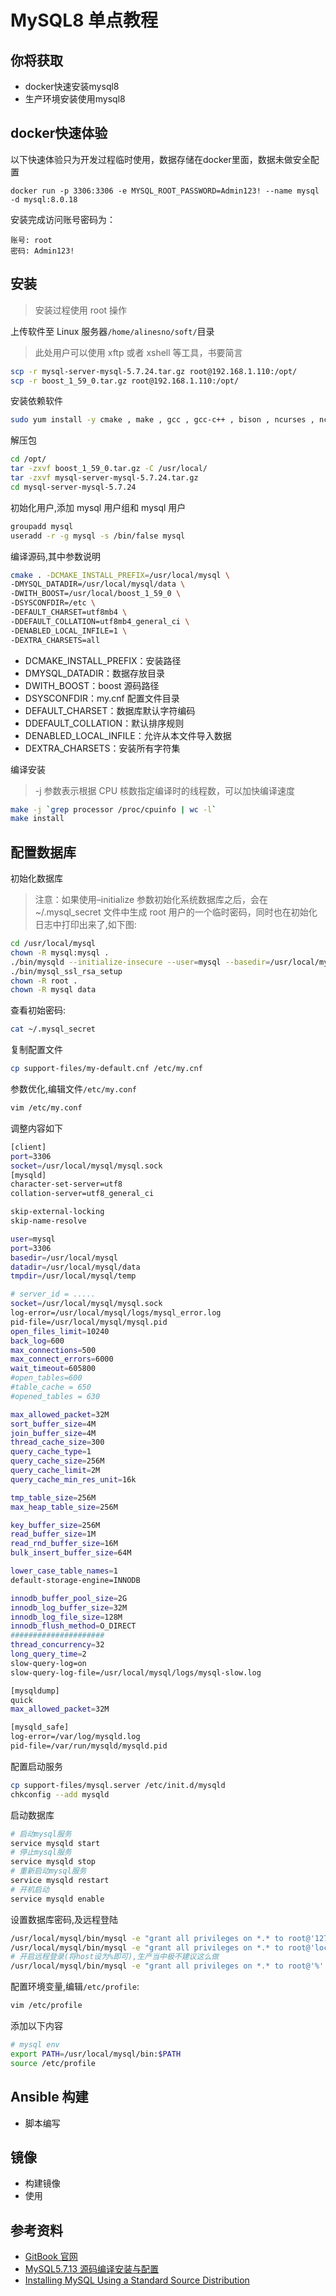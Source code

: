 # MySQL8 单点教程

## 你将获取

- docker快速安装mysql8
- 生产环境安装使用mysql8

## docker快速体验

以下快速体验只为开发过程临时使用，数据存储在docker里面，数据未做安全配置

```shell
docker run -p 3306:3306 -e MYSQL_ROOT_PASSWORD=Admin123! --name mysql -d mysql:8.0.18
```

安装完成访问账号密码为：
```shell
账号: root
密码: Admin123!
```

## 安装

> 安装过程使用 root 操作

上传软件至 Linux 服务器`/home/alinesno/soft/`目录

> 此处用户可以使用 xftp 或者 xshell 等工具，书要简言

```bash
scp -r mysql-server-mysql-5.7.24.tar.gz root@192.168.1.110:/opt/
scp -r boost_1_59_0.tar.gz root@192.168.1.110:/opt/
```

安装依赖软件

```bash
sudo yum install -y cmake , make , gcc , gcc-c++ , bison , ncurses , ncurses-devel
```

解压包

```bash
cd /opt/
tar -zxvf boost_1_59_0.tar.gz -C /usr/local/
tar -zxvf mysql-server-mysql-5.7.24.tar.gz
cd mysql-server-mysql-5.7.24
```

初始化用户,添加 mysql 用户组和 mysql 用户

```bash
groupadd mysql
useradd -r -g mysql -s /bin/false mysql
```

编译源码,其中参数说明

```bash
cmake . -DCMAKE_INSTALL_PREFIX=/usr/local/mysql \
-DMYSQL_DATADIR=/usr/local/mysql/data \
-DWITH_BOOST=/usr/local/boost_1_59_0 \
-DSYSCONFDIR=/etc \
-DEFAULT_CHARSET=utf8mb4 \
-DDEFAULT_COLLATION=utf8mb4_general_ci \
-DENABLED_LOCAL_INFILE=1 \
-DEXTRA_CHARSETS=all
```

- DCMAKE_INSTALL_PREFIX：安装路径
- DMYSQL_DATADIR：数据存放目录
- DWITH_BOOST：boost 源码路径
- DSYSCONFDIR：my.cnf 配置文件目录
- DEFAULT_CHARSET：数据库默认字符编码
- DDEFAULT_COLLATION：默认排序规则
- DENABLED_LOCAL_INFILE：允许从本文件导入数据
- DEXTRA_CHARSETS：安装所有字符集

编译安装

> -j 参数表示根据 CPU 核数指定编译时的线程数，可以加快编译速度

```bash
make -j `grep processor /proc/cpuinfo | wc -l`
make install
```

## 配置数据库

初始化数据库

> 注意：如果使用–initialize 参数初始化系统数据库之后，会在~/.mysql_secret 文件中生成 root 用户的一个临时密码，同时也在初始化日志中打印出来了,如下图:

```bash
cd /usr/local/mysql
chown -R mysql:mysql .
./bin/mysqld --initialize-insecure --user=mysql --basedir=/usr/local/mysql --datadir=/usr/local/mysql/data
./bin/mysql_ssl_rsa_setup
chown -R root .
chown -R mysql data
```

查看初始密码:

```bash
cat ~/.mysql_secret
```

复制配置文件

```bash
cp support-files/my-default.cnf /etc/my.cnf
```

参数优化,编辑文件`/etc/my.conf`

```bash
vim /etc/my.conf
```

调整内容如下

```bash
[client]
port=3306
socket=/usr/local/mysql/mysql.sock
[mysqld]
character-set-server=utf8
collation-server=utf8_general_ci

skip-external-locking
skip-name-resolve

user=mysql
port=3306
basedir=/usr/local/mysql
datadir=/usr/local/mysql/data
tmpdir=/usr/local/mysql/temp

# server_id = .....
socket=/usr/local/mysql/mysql.sock
log-error=/usr/local/mysql/logs/mysql_error.log
pid-file=/usr/local/mysql/mysql.pid
open_files_limit=10240
back_log=600
max_connections=500
max_connect_errors=6000
wait_timeout=605800
#open_tables=600
#table_cache = 650
#opened_tables = 630

max_allowed_packet=32M
sort_buffer_size=4M
join_buffer_size=4M
thread_cache_size=300
query_cache_type=1
query_cache_size=256M
query_cache_limit=2M
query_cache_min_res_unit=16k

tmp_table_size=256M
max_heap_table_size=256M

key_buffer_size=256M
read_buffer_size=1M
read_rnd_buffer_size=16M
bulk_insert_buffer_size=64M

lower_case_table_names=1
default-storage-engine=INNODB

innodb_buffer_pool_size=2G
innodb_log_buffer_size=32M
innodb_log_file_size=128M
innodb_flush_method=O_DIRECT
#####################
thread_concurrency=32
long_query_time=2
slow-query-log=on
slow-query-log-file=/usr/local/mysql/logs/mysql-slow.log

[mysqldump]
quick
max_allowed_packet=32M

[mysqld_safe]
log-error=/var/log/mysqld.log
pid-file=/var/run/mysqld/mysqld.pid
```

配置启动服务

```bash
cp support-files/mysql.server /etc/init.d/mysqld
chkconfig --add mysqld
```

启动数据库

```bash
# 启动mysql服务
service mysqld start
# 停止mysql服务
service mysqld stop
# 重新启动mysql服务
service mysqld restart
# 开机启动
service mysqld enable
```

设置数据库密码,及远程登陆

```bash
/usr/local/mysql/bin/mysql -e "grant all privileges on *.* to root@'127.0.0.1' identified by "1234qwer" with grant option;"
/usr/local/mysql/bin/mysql -e "grant all privileges on *.* to root@'localhost' identified by "1234qwer" with grant option;"
# 开启远程登录(将host设为%即可),生产当中极不建议这么做
/usr/local/mysql/bin/mysql -e "grant all privileges on *.* to root@'%' identified by "1234qwer" with grant option;"
```

配置环境变量,编辑`/etc/profile`:

```bash
vim /etc/profile
```

添加以下内容

```bash
# mysql env
export PATH=/usr/local/mysql/bin:$PATH
source /etc/profile
```

## Ansible 构建

- 脚本编写

## 镜像

- 构建镜像
- 使用

## 参考资料

- [GitBook 官网](http://www.baidu.com)
- [MySQL5.7.13 源码编译安装与配置](https://blog.csdn.net/xyang81/article/details/51792144)
- [Installing MySQL Using a Standard Source Distribution](https://dev.mysql.com/doc/refman/5.7/en/installing-source-distribution.html)
